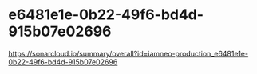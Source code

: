 # e6481e1e-0b22-49f6-bd4d-915b07e02696
https://sonarcloud.io/summary/overall?id=iamneo-production_e6481e1e-0b22-49f6-bd4d-915b07e02696
